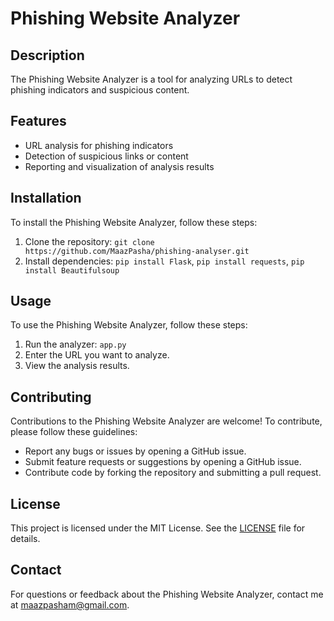 # Phishing Website Analyzer

## Description
The Phishing Website Analyzer is a tool for analyzing URLs to detect phishing indicators and suspicious content.

## Features
- URL analysis for phishing indicators
- Detection of suspicious links or content
- Reporting and visualization of analysis results

## Installation
To install the Phishing Website Analyzer, follow these steps:
1. Clone the repository: `git clone https://github.com/MaazPasha/phishing-analyser.git`
2. Install dependencies: `pip install Flask`, `pip install requests`, `pip install Beautifulsoup`


## Usage
To use the Phishing Website Analyzer, follow these steps:
1. Run the analyzer: `app.py`
2. Enter the URL you want to analyze.
3. View the analysis results.

## Contributing
Contributions to the Phishing Website Analyzer are welcome! To contribute, please follow these guidelines:
- Report any bugs or issues by opening a GitHub issue.
- Submit feature requests or suggestions by opening a GitHub issue.
- Contribute code by forking the repository and submitting a pull request.

## License
This project is licensed under the MIT License. See the [LICENSE](LICENSE) file for details.

## Contact
For questions or feedback about the Phishing Website Analyzer, contact me at [maazpasham@gmail.com](mailto:maazpasham@gmail.com).

